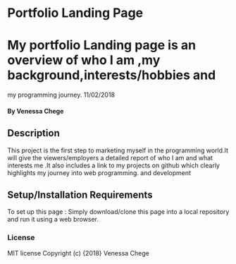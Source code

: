# Portfolio Landing Page
# My portfolio Landing page is an overview of who I am ,my background,interests/hobbies and
my programming journey. 11/02/2018
#### By Venessa Chege
## Description
This project is the first step to marketing myself in the programming world.It will give the viewers/employers a detailed 
report of who I am and what interests me .It also includes a link to my projects on github which clearly highlights my journey 
into web programming. and development
## Setup/Installation Requirements
To set up this page :
Simply download/clone this page into a local repository and run it using a web browser.
### License
MIT license
Copyright (c) {2018} Venessa Chege
  
